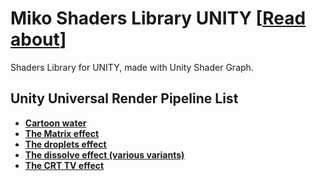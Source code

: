 # Miko Shaders Library UNITY **[[Read about](https://www.mmusialik.com/articles_en/Art_21.html)]**
Shaders Library for UNITY, made with Unity Shader Graph.
#### 


## Unity Universal Render Pipeline List
- **[Cartoon water](https://github.com/IKOMMM/Miko_Shaders_Library_UNITY/tree/main/CartonWater_Miko)**
- **[The Matrix effect](https://github.com/IKOMMM/Miko_Shaders_Library_UNITY/tree/main/CartonWater_Miko)**
- **[The droplets effect](https://github.com/IKOMMM/Miko_Shaders_Library_UNITY/tree/main/Raindrops_Miko)**
- **[The dissolve effect (various variants)](https://github.com/IKOMMM/Miko_Shaders_Library_UNITY/tree/main/Dissolve_Miko)**
- **[The CRT TV effect](https://github.com/IKOMMM/Miko_Shaders_Library_UNITY/tree/main/OldTV_Miko)**
